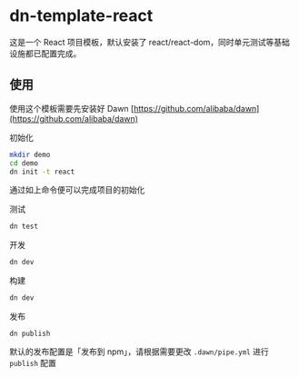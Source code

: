 # dn-template-react

这是一个 React 项目模板，默认安装了 react/react-dom，同时单元测试等基础设施都已配置完成。

## 使用

使用这个模板需要先安装好 Dawn [https://github.com/alibaba/dawn](https://github.com/alibaba/dawn)

初始化
```sh
mkdir demo
cd demo
dn init -t react
```

通过如上命令便可以完成项目的初始化

测试
```sh
dn test
```

开发
```sh
dn dev
```

构建
```sh
dn dev
```

发布
```
dn publish
```

默认的发布配置是「发布到 npm」，请根据需要更改 `.dawn/pipe.yml` 进行 `publish` 配置